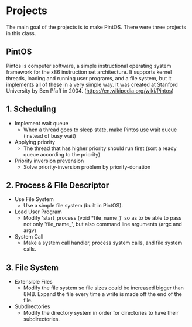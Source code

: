 # Projects

The main goal of the projects is to make PintOS.
There were three projects in this class.

## PintOS

Pintos is computer software, a simple instructional operating system framework for the x86 instruction set architecture. It supports kernel threads, loading and running user programs, and a file system, but it implements all of these in a very simple way. It was created at Stanford University by Ben Pfaff in 2004. (https://en.wikipedia.org/wiki/Pintos)

## 1. Scheduling

* Implement wait queue
  * When a thread goes to sleep state, make Pintos use wait queue (instead of busy wait)
* Applying priority
  * The thread that has higher priority should run first (sort a ready queue according to the priority)
* Priority inversion prevension
  * Solve priority-inversion problem by priority-donation

## 2. Process & File Descriptor

* Use File System
  * Use a simple file system (built in PintOS).
* Load User Program
  * Modify 'start_process (void *file_name_)' so as to be able to pass not only 'file_name_', but also command line arguments (argc and argv)
* System Call
  * Make a system call handler, process system calls, and file system calls.

## 3. File System

* Extensible Files
  * Modify the file system so file sizes could be increased bigger than 8MB. Expand the file every time a write is made off the end of the file.
* Subdirectories
  * Modify the directory system in order for directories to have their subdirectories.
